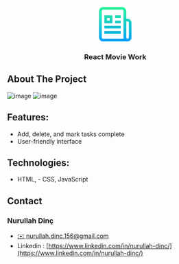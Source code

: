 

<div align="center">
  <a href="https://github.com/github_username/repo_name">
    <img src="https://raw.githubusercontent.com/enesdmc0/react-country-info/main/images/logo.png" alt="Logo" width="80" height="80">
  </a>
<h3 align="center">React Movie Work</h3>
</div> 
 

  
## About The Project

![image](https://github.com/NurullahDnc/react-movie-work/assets/150585098/ef1ec138-b42f-48aa-af61-cfe40b42c0b9)
![image](https://github.com/NurullahDnc/react-movie-work/assets/150585098/0431980b-5c99-45c5-9ef8-7658eeeb53d7)



## Features:
- Add, delete, and mark tasks complete
- User-friendly interface

## Technologies:
- HTML, - CSS, JavaScript

  
## Contact

### Nurullah Dinç

- [ ✉️ nurullah.dinc.156@gmail.com]()
- Linkedin : [https://www.linkedin.com/in/nurullah-dinc/](https://www.linkedin.com/in/nurullah-dinc/)
